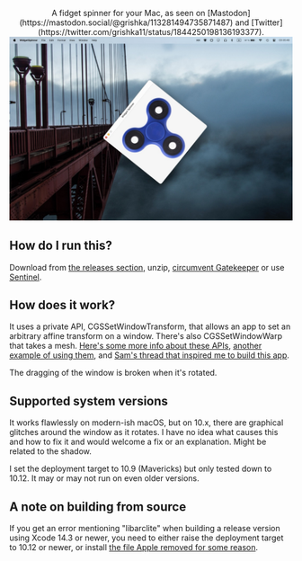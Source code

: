 <p align="center">
A fidget spinner for your Mac, as seen on [Mastodon](https://mastodon.social/@grishka/113281494735871487) and [Twitter](https://twitter.com/grishka11/status/1844250198136193377).
<img src="/Images/screenshot.jpg"/>
</p>

## How do I run this?

Download from [the releases section](https://github.com/grishka/WidgetSpinner), unzip, [circumvent Gatekeeper](https://disable-gatekeeper.github.io) or use [Sentinel](https://github.com/alienator88/Sentinel).

## How does it work?

It uses a private API, CGSSetWindowTransform, that allows an app to set an arbitrary affine transform on a window. There's also CGSSetWindowWarp that takes a mesh. [Here's some more info about these APIs](https://web.archive.org/web/20190403143211/http://kevin.sb.org/2006/07/23/cgssetwindowwarp-explained/), [another example of using them](https://github.com/sailesha/CGSSetWindowWarp-Sample), and [Sam's thread that inspired me to build this app](https://hachyderm.io/@samhenrigold/113280012443585787).

The dragging of the window is broken when it's rotated.

## Supported system versions

It works flawlessly on modern-ish macOS, but on 10.x, there are graphical glitches around the window as it rotates. I have no idea what causes this and how to fix it and would welcome a fix or an explanation. Might be related to the shadow.

I set the deployment target to 10.9 (Mavericks) but only tested down to 10.12. It may or may not run on even older versions.

## A note on building from source

If you get an error mentioning "libarclite" when building a release version using Xcode 14.3 or newer, you need to either raise the deployment target to 10.12 or newer, or install [the file Apple removed for some reason](https://github.com/kamyarelyasi/Libarclite-Files).